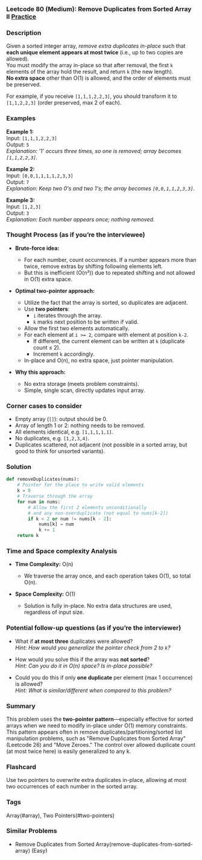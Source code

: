 ### Leetcode 80 (Medium): Remove Duplicates from Sorted Array II [Practice](https://leetcode.com/problems/remove-duplicates-from-sorted-array-ii)

### Description  
Given a sorted integer array, *remove extra duplicates in-place* such that **each unique element appears at most twice** (i.e., up to two copies are allowed).  
You must modify the array in-place so that after removal, the first `k` elements of the array hold the result, and return `k` (the new length).  
**No extra space** other than O(1) is allowed, and the order of elements must be preserved.

For example, if you receive `[1,1,1,2,2,3]`, you should transform it to `[1,1,2,2,3]` (order preserved, max 2 of each).

### Examples  

**Example 1:**  
Input: `[1,1,1,2,2,3]`  
Output: `5`  
*Explanation: '1' occurs three times, so one is removed; array becomes `[1,1,2,2,3]`.*

**Example 2:**  
Input: `[0,0,1,1,1,1,2,3,3]`  
Output: `7`  
*Explanation: Keep two 0's and two 1's; the array becomes `[0,0,1,1,2,3,3]`.*

**Example 3:**  
Input: `[1,2,3]`  
Output: `3`  
*Explanation: Each number appears once; nothing removed.*

### Thought Process (as if you’re the interviewee)  

- **Brute-force idea:**  
  - For each number, count occurrences. If a number appears more than twice, remove extras by shifting following elements left.
  - But this is inefficient (O(n²)) due to repeated shifting and not allowed in O(1) extra space.

- **Optimal two-pointer approach:**  
  - Utilize the fact that the array is sorted, so duplicates are adjacent.
  - Use **two pointers**:  
    - `i` iterates through the array.
    - `k` marks next position to be written if valid.
  - Allow the first two elements automatically.
  - For each element at `i >= 2`, compare with element at position `k-2`.  
    - If different, the current element can be written at `k` (duplicate count ≤ 2).
    - Increment `k` accordingly.
  - In-place and O(n), no extra space, just pointer manipulation.

- **Why this approach:**  
  - No extra storage (meets problem constraints).
  - Simple, single scan, directly updates input array.

### Corner cases to consider  
- Empty array (`[]`): output should be 0.
- Array of length 1 or 2: nothing needs to be removed.
- All elements identical, e.g. `[1,1,1,1,1]`.
- No duplicates, e.g. `[1,2,3,4]`.
- Duplicates scattered, not adjacent (not possible in a sorted array, but good to think for unsorted variants).

### Solution

```python
def removeDuplicates(nums):
    # Pointer for the place to write valid elements
    k = 0
    # Traverse through the array
    for num in nums:
        # Allow the first 2 elements unconditionally
        # and any non-overduplicate (not equal to nums[k-2])
        if k < 2 or num != nums[k - 2]:
            nums[k] = num
            k += 1
    return k
```

### Time and Space complexity Analysis  

- **Time Complexity:** O(n)  
  - We traverse the array once, and each operation takes O(1), so total O(n).

- **Space Complexity:** O(1)  
  - Solution is fully in-place. No extra data structures are used, regardless of input size.

### Potential follow-up questions (as if you’re the interviewer)  

- What if **at most three** duplicates were allowed?  
  *Hint: How would you generalize the pointer check from 2 to `k`?*

- How would you solve this if the array was **not sorted**?  
  *Hint: Can you do it in O(n) space? Is in-place possible?*

- Could you do this if only **one duplicate** per element (max 1 occurrence) is allowed?  
  *Hint: What is similar/different when compared to this problem?*

### Summary
This problem uses the **two-pointer pattern**—especially effective for sorted arrays when we need to modify in-place under O(1) memory constraints.  
This pattern appears often in remove duplicates/partitioning/sorted list manipulation problems, such as "Remove Duplicates from Sorted Array" (Leetcode 26) and "Move Zeroes." The control over allowed duplicate count (at most twice here) is easily generalized to any k.


### Flashcard
Use two pointers to overwrite extra duplicates in-place, allowing at most two occurrences of each number in the sorted array.

### Tags
Array(#array), Two Pointers(#two-pointers)

### Similar Problems
- Remove Duplicates from Sorted Array(remove-duplicates-from-sorted-array) (Easy)